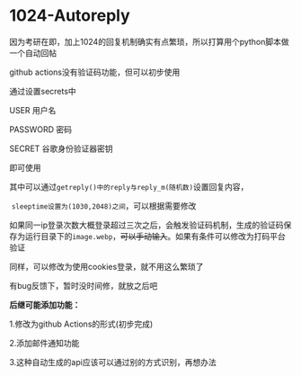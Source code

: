 # 1024-Autoreply

因为考研在即，加上1024的回复机制确实有点繁琐，所以打算用个python脚本做一个自动回帖 

github actions没有验证码功能，但可以初步使用

通过设置secrets中

USER             用户名

PASSWORD	     密码

SECRET           谷歌身份验证器密钥

即可使用

其中可以通过`getreply()中的reply与reply_m(随机数)`设置回复内容，

​						`sleeptime设置为(1030,2048)之间`，可以根据需要修改

如果同一ip登录次数大概登录超过三次之后，会触发验证码机制，生成的验证码保存为运行目录下的`image.webp`，~~可以手动输入~~。如果有条件可以修改为打码平台验证

同样，可以修改为使用cookies登录，就不用这么繁琐了

有bug反馈下，暂时没时间修，就放之后吧

**后继可能添加功能：**

1.修改为github Actions的形式(初步完成)

2.添加邮件通知功能

3.这种自动生成的api应该可以通过别的方式识别，再想办法
